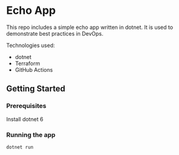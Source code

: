 # Echo App

This repo includes a simple echo app written in dotnet. It is used to demonstrate best practices in DevOps.

Technologies used:

- dotnet
- Terraform
- GitHub Actions

## Getting Started

### Prerequisites

Install dotnet 6

### Running the app

```bash
dotnet run
```